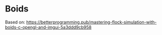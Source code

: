 # Boids

Based on: https://betterprogramming.pub/mastering-flock-simulation-with-boids-c-opengl-and-imgui-5a3ddd9cb958